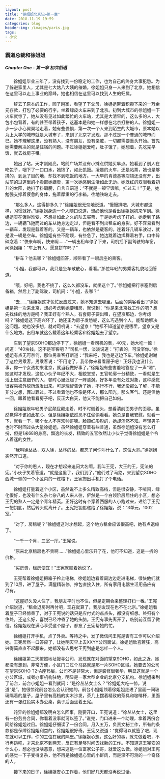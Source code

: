 ```yaml
---
layout: post
title: "徐姐姐北京记—第一章"
date: 2018-11-19 19:59
categories: blog
header-img: /images/paris.jpg
tags:
- 小说
---
```


### 霸道总裁和徐姐姐


##### Chapter One - 第一章 初次相遇

&#160; &#160; &#160; &#160;徐姐姐毕业三年了，没有找到一份稳定的工作，也为自己的终身大事犯愁。为了躲避家里人，尤其是七大姑八大姨的催婚，徐姐姐只身一人来到了北京。她相信在这里可以走上事业的巅峰，她也相信在这里可以找到人生的归属。

&#160; &#160; &#160; &#160;辞去了原本的工作，回了趟家，看望了下父母，徐姐姐带着积攒下来的一万余元存款，打包了必要的行李，坐着绿皮火车来到了北京。初到大城市的徐姐姐一下火车就惊了，她从没有见过如此繁忙的火车站，尤其是大清早的，这么多的人，大包小包背着，有的甚至带着孩子，这基本是和她一样想在北京打拼的人。徐姐姐一步一步小心翼翼地走着，她有些畏惧，第一次一个人来到陌生的大城市，原本她以为上大学的城市就是大城市了，来到了北京才发现，那不过是一个普通的城市而已。她不理解这里，没有熟人，没有朋友，没有亲戚，一切都需要重头开始。首先她需要解决的就是住宿的问题。不过徐姐姐爱吃，肚子饿了，她想着，先吃完早饭，就去找房子租。

&#160; &#160; &#160; &#160;她出了站，天才刚刚亮，站前广场并没有小摊点供她买早点。她看到了别人在吃包子，咽下了一口口水，她馋了，如此饥饿。凌晨的火车，还是站票，她也是够拼的，到达了目的地，却找不到吃饭的地方。一大早的肯德基等店铺还没有开，出站前的过道里的小卖部她嫌贵，第一次她感到生活如此无助。她泛红的双眼看着初升的太阳，她抖了抖肩膀，自言自语道：“不就是一顿早饭嘛，扛过去！”于是，她勉强支撑着疲惫的身体，拖着厚重的行李箱，往地铁站走去。

&#160; &#160; &#160; &#160;“那么多人，这得排多久？”徐姐姐很无奈地说道。“慢慢排吧，大城市都这样，习惯就好。”徐姐姐身边一个人随口说道，想必他也是看出徐姐姐初来乍到。徐姐姐实在饿得难受，不想排如此之久的队去买票，于是她考虑了打的。她走到了路边，一辆辆飞驰而过的车从她身边走过，但是看不到出租车的身影。好不容易看到一辆车，发现是载着客的。又是一辆车，也依然是载客的。连着好几辆车驶过，就是没一辆是空车。徐姐姐有些不耐烦，有些急了，她边跳着边挥舞着右手，口中碎碎念着：“快来车啊，快来啊……”一辆出租车停了下来，司机摇下副驾驶的车窗，问徐姐姐：“车上有人，愿意拼车吗？”

&#160; &#160; &#160; &#160;“拼车？他去哪？”徐姐姐回答，顺带看了一眼后座的乘客。

&#160; &#160; &#160; &#160;“小姐，我都可以，我只是坐车散散心，看看。”那位年轻的男乘客礼貌地回答道。

&#160; &#160; &#160; &#160;“哦，好吧。我也不挑了，这么久都没车，就坐这个了。”徐姐姐把行李塞到后备箱，然后上了副驾驶，司机问：“小姐，去哪？”

&#160; &#160; &#160; &#160;“去……”徐姐姐这才慌忙反应过来，她不知道去哪里。后面的乘客看出了徐姐姐是第一次来北京，想必考虑到她要租房，就说到：“你是来北京找工作的吧？想先找住的地方是吗？我正好有个熟人，有套房子要出租，在望京那边，你考虑吗？”徐姐姐这下高兴坏了，她还正为房子发愁呢，这么巧遇到个人，能帮她解决这问题。她也没多想，就对司机说：“去望京！”她都不知道望京是哪里，望京又是什么地方。出租车就这么载着这年轻乘客和徐姐姐去了望京。

&#160; &#160; &#160; &#160;车到了望京SOHO那边停下了，徐姐姐一看司机的表，40元，她大吃一惊！问道：“40块钱，这不是宰客吧？”司机一愣，淡淡说道：“打表的，可没宰你。”徐姐姐有点无可奈何，那位男乘客打断道：“我来吧，我也是这边下车。”徐姐姐谢谢了这位男乘客，男乘客说：“不用谢了，我带你来看看房子吧！正好我也没什么事，你一个女孩初来北京，就当我做好事了。”徐姐姐有些害羞地答应了一声“嗯”，她这时才发现，这位小伙子年纪不大，相貌堂堂，五官轮廓十分精致，一看就是生活上很注意细节的人，顿时心里泛起了一阵涟漪。好多年没有处过对象，这种感觉很容易被外貌所激发出来。可是理智告诉了她，不行不行，我还没那么了解，不能非分之想，罪过罪过。不过看着他也不像是坏人，那么阳光，那么客气。还是信他一回，跟着他看看房子吧，反正大白天，他又不能把自己如何。

&#160; &#160; &#160; &#160;徐姐姐跟年轻男子屁颠屁颠走着，时不时侧着头，想看清前面男子的面容。虽然觉得不该如此花心，但是徐姐姐依然忍不住偷偷看看。她总是自我安慰，就看一下，就看一下，哪个女人不喜欢帅哥嘛。脸颊红彤彤的，她却浑然不知。年轻男子也时不时回过头大量徐姐姐，虽然徐姐姐穿着有些普通，虽然徐姐姐没有怎么打扮，但是1米68的身高，飘逸的长发，精致的五官依然让小伙子觉得徐姐姐是个令人着迷的女性。

&#160; &#160; &#160; &#160;“我叫徐丛丛，双人徐，丛林的丛，都忘了问你叫什么了，这位大哥。”徐姐姐突然开口道。

&#160; &#160; &#160; &#160;“对于你的恩人，现在才想起来追问大名啊。我叫王宪，大王的王，宪法的宪。”小伙子笑着答道，“就是这里了，我们到了。”他们过了马路，来到望京SOHO西城一侧的一个小区内的一栋楼下，王宪掏出手机打了个电话。

&#160; &#160; &#160; &#160;徐姐姐打量着这个小区，虽然说不上多么精致高档，但是很安静，不喧闹，绿化很好，也没有什么杂七杂八的人来人往，俨然是一个白领阶层居住的小区，想必王宪的熟人一定是个青年精英。正好这时有个穿着西服的人小跑过来，递给了王宪一把钥匙，然后转头就离开了。王宪把钥匙递给了徐姐姐，说：“3单元，1002室。”

&#160; &#160; &#160; &#160;“对了，房租呢？”徐姐姐这时才想起，这个地方租金应该很高吧，她有点退缩了。

&#160; &#160; &#160; &#160;“一千一个月，三室一厅。”王宪说。

&#160; &#160; &#160; &#160;“原来北京租房也不贵啊……”徐姐姐心里乐开了花，他可不知道，这是一折的价格。

&#160; &#160; &#160; &#160;“买房贵，租房便宜！”王宪就顺着她说了。

&#160; &#160; &#160; &#160;王宪帮着徐姐姐把箱子拎上电梯，徐姐姐边看着周边边走进电梯，很快他们就到了10层，进了屋子。满屋精装修，拎包直接入住，所有家用电器生活用品应有尽有。

&#160; &#160; &#160; &#160;“这屋好久没人住了，我朋友平时也不住，但是定期会来整理打扫一番。”王宪介绍说道，“租金退房时再付吧，现在就算了，我朋友现在也不在北京。”徐姐姐看着屋子已经惊呆了，对于王宪说的话只是应付式的点点头，都没有细想。终归有个住处，还这么好，喜悦已经冲昏了她的头脑。王宪有事先离开了，临别前互留了微信。徐姐姐现在满心享受这个屋子，都忘了王宪帮她的忙。

&#160; &#160; &#160; &#160;徐姐姐打开手机，点了外卖。等待之中，发了微信问王宪是否有工作可以介绍她。王宪居然一口答应了，让她明天早上去XXYY公司面试。徐姐姐欣喜若狂，高兴得简直直不起腰来。她都没有去思考王宪到底是怎样一个人。

&#160; &#160; &#160; &#160;徐姐姐第二天按照地址搜寻公司，发现就在对面的望京SOHO，如此之近，她都没有想到，非常方便，小区门口过个马路就是那一片SOHO区域。她要去的公司在望京SOHO T2-A座15层，公司不是非常大，但是装修很奢华，明显这就是一个办公区域，或者办事机构驻地，明显是一家大型企业的北京分支机构。徐姐姐来到了前台，前台小姐姐一看到就问：“是徐丛丛女士么？”徐姐姐大吃一惊，说道“是”。她很惊诧前台怎么会认识她的。前台小姐姐领着徐姐姐走进了里面一间玻璃隔着的屋子，屋子里有高档的实木沙发，茶几上摆着精致的茶具和咖啡杯，里面还有一张红色实木办公桌，桌子后面坐着王宪。

&#160; &#160; &#160; &#160;诧异的徐姐姐都没明白怎么回事，刚要开口，王宪说道：“徐丛丛女士，这里有一份劳务合同，你看着没事就可以签了。”说完，门口进来一个助理，拿着两份合同给徐姐姐过目。徐姐姐仔细读了一份合同，月入五万，负责文秘工作，所有的条款都是保障徐姐姐利益的，徐姐姐很好奇。王宪又说道：“觉得可以就签了吧，现在就可以工作，你的工位在我的隔壁。”徐姐姐心想，这么好的事，就先做着吧，不行再跳吧，才来北京不到两天，反正有足够时间去找新的工作。不知道这王宪安的什么心，想必也没啥恶意，想来这是一位富家公子哥，就爱这么做。徐姐姐对王宪的感觉一下子变得复杂，他不再是徐姐姐心里的小鲜肉，而是深不可测的一个奇怪的人。

&#160; &#160; &#160; &#160;接下来的日子，徐姐姐安心工作着，他们好几天都没再说过话。
